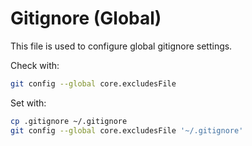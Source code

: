 # Gitignore (Global)

This file is used to configure global gitignore settings.

Check with:

```bash
git config --global core.excludesFile
```

Set with:

```bash
cp .gitignore ~/.gitignore
git config --global core.excludesFile '~/.gitignore'
```


